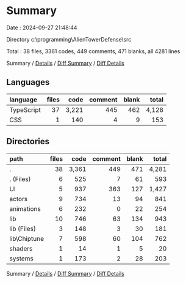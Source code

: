 # Summary

Date : 2024-09-27 21:48:44

Directory c:\\programming\\AlienTowerDefense\\src

Total : 38 files,  3361 codes, 449 comments, 471 blanks, all 4281 lines

Summary / [Details](details.md) / [Diff Summary](diff.md) / [Diff Details](diff-details.md)

## Languages
| language | files | code | comment | blank | total |
| :--- | ---: | ---: | ---: | ---: | ---: |
| TypeScript | 37 | 3,221 | 445 | 462 | 4,128 |
| CSS | 1 | 140 | 4 | 9 | 153 |

## Directories
| path | files | code | comment | blank | total |
| :--- | ---: | ---: | ---: | ---: | ---: |
| . | 38 | 3,361 | 449 | 471 | 4,281 |
| . (Files) | 6 | 525 | 7 | 61 | 593 |
| UI | 5 | 937 | 363 | 127 | 1,427 |
| actors | 9 | 734 | 13 | 94 | 841 |
| animations | 6 | 232 | 0 | 22 | 254 |
| lib | 10 | 746 | 63 | 134 | 943 |
| lib (Files) | 3 | 148 | 3 | 30 | 181 |
| lib\\Chiptune | 7 | 598 | 60 | 104 | 762 |
| shaders | 1 | 14 | 1 | 5 | 20 |
| systems | 1 | 173 | 2 | 28 | 203 |

Summary / [Details](details.md) / [Diff Summary](diff.md) / [Diff Details](diff-details.md)